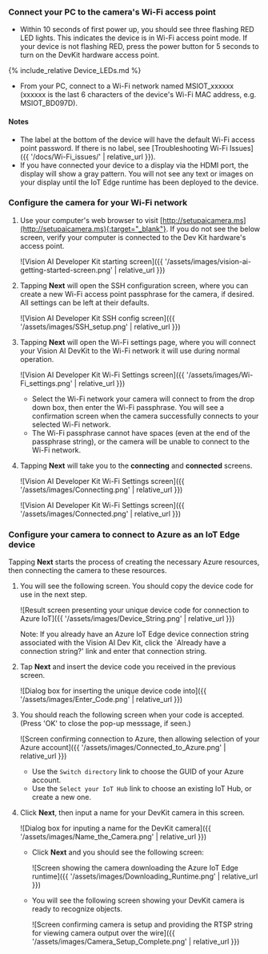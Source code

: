 [//]: # (This is an include file of the OOBE proecess)

### Connect your PC to the camera's Wi-Fi access point

- Within 10 seconds of first power up, you should see three flashing RED LED lights. This indicates the device is in Wi-Fi access point mode. If your device is not flashing RED, press the power button for 5 seconds to turn on the DevKit hardware access point.

{% include_relative Device_LEDs.md %}

- From your PC, connect to a Wi-Fi network named MSIOT_xxxxxx (xxxxxx is the last 6 characters of the device's Wi-Fi MAC address, e.g. MSIOT_BD097D).

#### Notes

- The label at the bottom of the device will have the default Wi-Fi access point password. If there is no label, see [Troubleshooting Wi-Fi Issues]({{ '/docs/Wi-Fi_issues/' | relative_url }}).
- If you have connected your device to a display via the HDMI port, the display will show a gray pattern. You will not see any text or images on your display until the IoT Edge runtime has been deployed to the device.

### Configure the camera for your Wi-Fi network

1. Use your computer's web browser to visit [http://setupaicamera.ms](http://setupaicamera.ms){:target="_blank"}. If you do not see the below screen, verify your computer is connected to the Dev Kit hardware's access point.

    ![Vision AI Developer Kit starting screen]({{ '/assets/images/vision-ai-getting-started-screen.png' | relative_url }})

2. Tapping **Next** will open the SSH configuration screen, where you can create a new Wi-Fi access point passphrase for the camera, if desired. All settings can be left at their defaults.

    ![Vision AI Developer Kit SSH config screen]({{ '/assets/images/SSH_setup.png' | relative_url }})

3. Tapping **Next** will open the Wi-Fi settings page, where you will connect your Vision AI DevKit to the Wi-Fi network it will use during normal operation.

    ![Vision AI Developer Kit Wi-Fi Settings screen]({{ '/assets/images/Wi-Fi_settings.png' | relative_url }})
    - Select the Wi-Fi network your camera will connect to from the drop down box, then enter the Wi-Fi passphrase. You will see a confirmation screen when the camera successfully connects to your selected Wi-Fi network.
    - The Wi-Fi passphrase cannot have spaces (even at the end of the passphrase string), or the camera will be unable to connect to the Wi-Fi network.

4. Tapping **Next** will take you to the **connecting** and **connected** screens.

    ![Vision AI Developer Kit Wi-Fi Settings screen]({{ '/assets/images/Connecting.png' | relative_url }})

    ![Vision AI Developer Kit Wi-Fi Settings screen]({{ '/assets/images/Connected.png' | relative_url }})

### Configure your camera to connect to Azure as an IoT Edge device

Tapping **Next** starts the process of creating the necessary Azure resources, then connecting the camera to these resources.

1. You will see the following screen. You should copy the device code for use in the next step.

    ![Result screen presenting your unique device code for connection to Azure IoT]({{ '/assets/images/Device_String.png' | relative_url }})

    Note: If you already have an Azure IoT Edge device connection string associated with the Vision AI Dev Kit, click the `Already have a connection string?' link and enter that connection string.

2. Tap **Next** and insert the device code you received in the previous screen.

    ![Dialog box for inserting the unique device code into]({{ '/assets/images/Enter_Code.png' | relative_url }})

3. You should reach the following screen when your code is accepted. (Press 'OK' to close the pop-up messsage, if seen.)

    ![Screen confirming connection to Azure, then allowing selection of your Azure account]({{ '/assets/images/Connected_to_Azure.png' | relative_url }})

    - Use the `Switch directory` link to choose the GUID of your Azure account.
    - Use the `Select your IoT Hub` link to choose an existing IoT Hub, or create a new one.

4. Click **Next**, then input a name for your DevKit camera in this screen.

    ![Dialog box for inputing a name for the DevKit camera]({{ '/assets/images/Name_the_Camera.png' | relative_url }})

    - Click **Next** and you should see the following screen:

        ![Screen showing the camera downloading the Azure IoT Edge runtime]({{ '/assets/images/Downloading_Runtime.png' | relative_url }})
    - You will see the following screen showing your DevKit camera is ready to recognize objects.
    
        ![Screen confirming camera is setup and providing the RTSP string for viewing camera output over the wire]({{ '/assets/images/Camera_Setup_Complete.png' | relative_url }})
